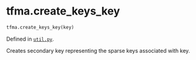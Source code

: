 <div itemscope itemtype="http://developers.google.com/ReferenceObject">
<meta itemprop="name" content="tfma.create_keys_key" />
<meta itemprop="path" content="Stable" />
</div>

# tfma.create_keys_key

``` python
tfma.create_keys_key(key)
```



Defined in [`util.py`](https://github.com/tensorflow/model-analysis/tree/master/tensorflow_model_analysis/util.py).

<!-- Placeholder for "Used in" -->

Creates secondary key representing the sparse keys associated with key.